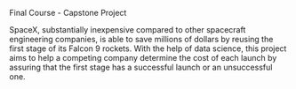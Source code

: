 Final Course - Capstone Project

SpaceX, substantially inexpensive compared to other spacecraft engineering companies, is able to save millions of dollars by reusing the first stage of its Falcon 9 rockets. With the help of data science, this project aims to help a competing company determine the cost of each launch by assuring that the first stage has a successful launch or an unsuccessful one.
